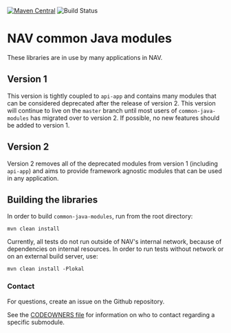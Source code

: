 [![Maven Central](https://img.shields.io/maven-central/v/no.nav.common/bom.svg)](https://search.maven.org/search?q=g:no.nav.common) ![Build Status](https://github.com/navikt/common-java-modules/workflows/Test,%20build%20and%20publish/badge.svg)

# NAV common Java modules

These libraries are in use by many applications in NAV.

## Version 1
This version is tightly coupled to `api-app` and contains many modules that can be considered deprecated after the release of version 2.
This version will continue to live on the `master` branch until most users of `common-java-modules` has migrated over to version 2.
If possible, no new features should be added to version 1.

## Version 2
Version 2 removes all of the deprecated modules from version 1 (including `api-app`) and aims to provide framework agnostic modules that can be used in any application.


## Building the libraries

In order to build `common-java-modules`, run from the root directory:

```
mvn clean install
```

Currently, all tests do not run outside of NAV's internal network, because of dependencies on internal resources. In order to run tests without network or on an external build server, use:

```
mvn clean install -Plokal
```

### Contact

For questions, create an issue on the Github repository.

See the [CODEOWNERS file](CODEOWNERS) for information on who to contact
regarding a specific submodule.
